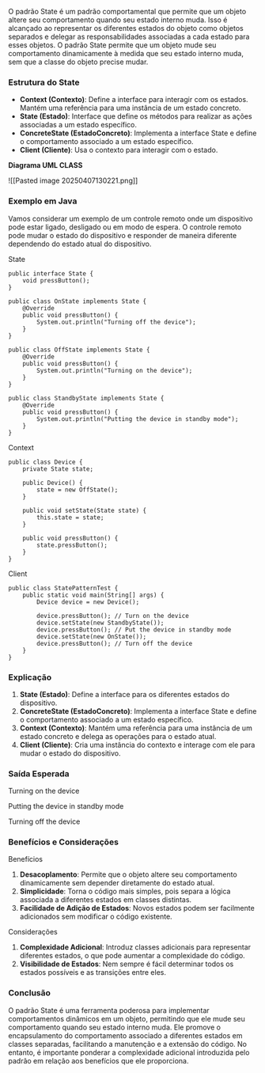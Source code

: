O padrão State é um padrão comportamental que permite que um objeto altere seu comportamento quando seu estado interno muda. Isso é alcançado ao representar os diferentes estados do objeto como objetos separados e delegar as responsabilidades associadas a cada estado para esses objetos. O padrão State permite que um objeto mude seu comportamento dinamicamente à medida que seu estado interno muda, sem que a classe do objeto precise mudar.

### Estrutura do State

- **Context (Contexto)**: Define a interface para interagir com os estados. Mantém uma referência para uma instância de um estado concreto.
- **State (Estado)**: Interface que define os métodos para realizar as ações associadas a um estado específico.
- **ConcreteState (EstadoConcreto)**: Implementa a interface State e define o comportamento associado a um estado específico.
- **Client (Cliente)**: Usa o contexto para interagir com o estado.

**Diagrama UML CLASS**

![[Pasted image 20250407130221.png]]
### Exemplo em Java

Vamos considerar um exemplo de um controle remoto onde um dispositivo pode estar ligado, desligado ou em modo de espera. O controle remoto pode mudar o estado do dispositivo e responder de maneira diferente dependendo do estado atual do dispositivo.

State

```
public interface State {
    void pressButton();
}

public class OnState implements State {
    @Override
    public void pressButton() {
        System.out.println("Turning off the device");
    }
}

public class OffState implements State {
    @Override
    public void pressButton() {
        System.out.println("Turning on the device");
    }
}

public class StandbyState implements State {
    @Override
    public void pressButton() {
        System.out.println("Putting the device in standby mode");
    }
}

```

Context

```
public class Device {
    private State state;

    public Device() {
        state = new OffState();
    }

    public void setState(State state) {
        this.state = state;
    }

    public void pressButton() {
        state.pressButton();
    }
}

```

Client

```
public class StatePatternTest {
    public static void main(String[] args) {
        Device device = new Device();

        device.pressButton(); // Turn on the device
        device.setState(new StandbyState());
        device.pressButton(); // Put the device in standby mode
        device.setState(new OnState());
        device.pressButton(); // Turn off the device
    }
}

```

### Explicação

1. **State (Estado)**: Define a interface para os diferentes estados do dispositivo.
2. **ConcreteState (EstadoConcreto)**: Implementa a interface State e define o comportamento associado a um estado específico.
3. **Context (Contexto)**: Mantém uma referência para uma instância de um estado concreto e delega as operações para o estado atual.
4. **Client (Cliente)**: Cria uma instância do contexto e interage com ele para mudar o estado do dispositivo.

### Saída Esperada

Turning on the device

Putting the device in standby mode

Turning off the device

### Benefícios e Considerações

Benefícios

1. **Desacoplamento**: Permite que o objeto altere seu comportamento dinamicamente sem depender diretamente do estado atual.
2. **Simplicidade**: Torna o código mais simples, pois separa a lógica associada a diferentes estados em classes distintas.
3. **Facilidade de Adição de Estados**: Novos estados podem ser facilmente adicionados sem modificar o código existente.

Considerações

1. **Complexidade Adicional**: Introduz classes adicionais para representar diferentes estados, o que pode aumentar a complexidade do código.
2. **Visibilidade de Estados**: Nem sempre é fácil determinar todos os estados possíveis e as transições entre eles.

### Conclusão

O padrão State é uma ferramenta poderosa para implementar comportamentos dinâmicos em um objeto, permitindo que ele mude seu comportamento quando seu estado interno muda. Ele promove o encapsulamento do comportamento associado a diferentes estados em classes separadas, facilitando a manutenção e a extensão do código. No entanto, é importante ponderar a complexidade adicional introduzida pelo padrão em relação aos benefícios que ele proporciona.